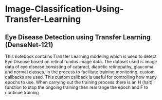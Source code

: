 # Image-Classification-Using-Transfer-Learning

## Eye Disease Detection using Transfer Learning (DenseNet-121)
This notebook contains Transfer Learning modeling which is used to detect Eye Disease based on retinal fundus image data. The dataset used is image data of eye disease consisting of cataract, diabetic retinopathy, glaucoma and normal classes. In the process to facilitate training monitoring, custom callbacks are used. This custom callback is useful for controlling how many epochs to use. When carrying out the training process there is an H (halt) function to stop the ongoing training then rearrange the epoch and F to continue training.
